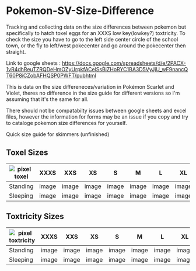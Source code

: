 # Pokemon-SV-Size-Difference
Tracking and collecting data on the size differences between pokemon but specifically to hatch toxel eggs for an XXXS low key(lowkey?) toxtricity. To check the size you have to go to the left side center circle of the school town, or the fly to left/west pokecenter and go around the pokecenter then straight.

Link to google sheets : https://docs.google.com/spreadsheets/d/e/2PACX-1vR4dhReuTZRQDeHmOZyUrpkfACelSsBiZHoRYC1BA3D5VyJjU_wF9nancQT60P8iCZobAFHQSP0PWFT/pubhtml 


This is data on the size differeneces/variation in Pokémon Scarlet and Violet, theres no difference in the size guide for different versions so I'm assuming that it's the same for all.

There should not be compatabilty issues between google sheets and excel files, however the information for forms may be an issue if you copy and try to cataloge pokemon size differences for yourself.

Quick size guide for skimmers (unfinished)

## Toxel Sizes

|![pixel toxel](https://www.serebii.net/pokedex-swsh/icon/848.png)|XXXS|XXS|XS|S|M|L|XL|XXL|XXXL|
|-|-|-|-|-|-|-|-|-|-|
|Standing|image|image|image|image|image|image|image|image|image|
|Sleeping|image|image|image|image|image|image|image|image|image|

## Toxtricity Sizes

|![pixel toxtricity](https://www.serebii.net/pokedex-swsh/icon/849.png)|XXXS|XXS|XS|S|M|L|XL|XXL|XXXL|
|-|-|-|-|-|-|-|-|-|-|
|Standing|image|image|image|image|image|image|image|image|image|
|Sleeping|image|image|image|image|image|image|image|image|image|
